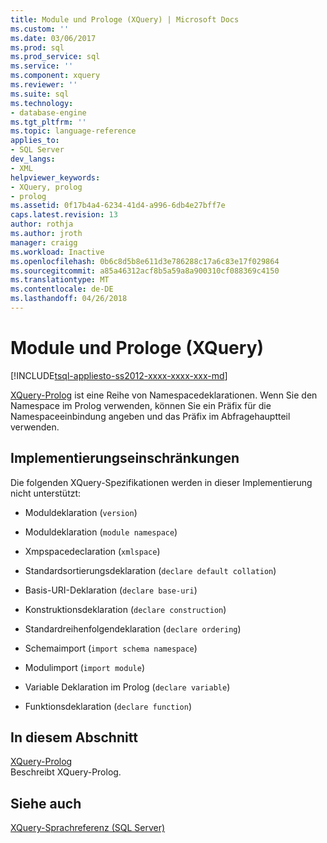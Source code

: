 ```yaml
---
title: Module und Prologe (XQuery) | Microsoft Docs
ms.custom: ''
ms.date: 03/06/2017
ms.prod: sql
ms.prod_service: sql
ms.service: ''
ms.component: xquery
ms.reviewer: ''
ms.suite: sql
ms.technology:
- database-engine
ms.tgt_pltfrm: ''
ms.topic: language-reference
applies_to:
- SQL Server
dev_langs:
- XML
helpviewer_keywords:
- XQuery, prolog
- prolog
ms.assetid: 0f17b4a4-6234-41d4-a996-6db4e27bff7e
caps.latest.revision: 13
author: rothja
ms.author: jroth
manager: craigg
ms.workload: Inactive
ms.openlocfilehash: 0b6c8d5b8e611d3e786288c17a6c83e17f029864
ms.sourcegitcommit: a85a46312acf8b5a59a8a900310cf088369c4150
ms.translationtype: MT
ms.contentlocale: de-DE
ms.lasthandoff: 04/26/2018
---
```

# <a name="modules-and-prologs-xquery"></a>Module und Prologe (XQuery)
[!INCLUDE[tsql-appliesto-ss2012-xxxx-xxxx-xxx-md](../includes/tsql-appliesto-ss2012-xxxx-xxxx-xxx-md.md)]

  [XQuery-Prolog](../xquery/modules-and-prologs-xquery-prolog.md) ist eine Reihe von Namespacedeklarationen. Wenn Sie den Namespace im Prolog verwenden, können Sie ein Präfix für die Namespaceeinbindung angeben und das Präfix im Abfragehauptteil verwenden.  
  
## <a name="implementation-limitations"></a>Implementierungseinschränkungen  
 Die folgenden XQuery-Spezifikationen werden in dieser Implementierung nicht unterstützt:  
  
-   Moduldeklaration (`version`)  
  
-   Moduldeklaration (`module namespace`)  
  
-   Xmpspacedeclaration (`xmlspace`)  
  
-   Standardsortierungsdeklaration (`declare default collation`)  
  
-   Basis-URI-Deklaration (`declare base-uri`)  
  
-   Konstruktionsdeklaration (`declare construction`)  
  
-   Standardreihenfolgendeklaration (`declare ordering`)  
  
-   Schemaimport (`import schema namespace`)  
  
-   Modulimport (`import module`)  
  
-   Variable Deklaration im Prolog (`declare variable`)  
  
-   Funktionsdeklaration (`declare function`)  
  
## <a name="in-this-section"></a>In diesem Abschnitt  
 [XQuery-Prolog](../xquery/modules-and-prologs-xquery-prolog.md)  
 Beschreibt XQuery-Prolog.  
  
## <a name="see-also"></a>Siehe auch  
 [XQuery-Sprachreferenz &#40;SQL Server&#41;](../xquery/xquery-language-reference-sql-server.md)  
  
  
